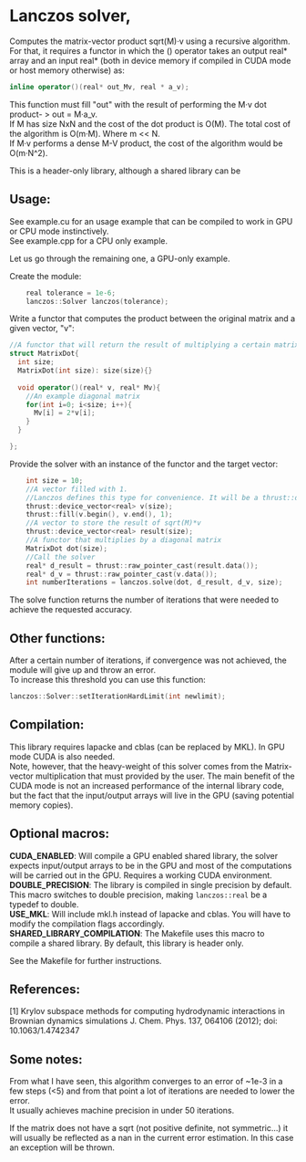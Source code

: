 # Lanczos solver,
  Computes the matrix-vector product sqrt(M)·v using a recursive algorithm.  
  For that, it requires a functor in which the () operator takes an output real* array and an input real* (both in device memory if compiled in CUDA mode or host memory otherwise) as:  
  ```c++ 
  inline operator()(real* out_Mv, real * a_v);
  ```  
  This function must fill "out" with the result of performing the M·v dot product- > out = M·a_v.  
  If M has size NxN and the cost of the dot product is O(M). The total cost of the algorithm is O(m·M). Where m << N.  
  If M·v performs a dense M-V product, the cost of the algorithm would be O(m·N^2).  

This is a header-only library, although a shared library can be 

## Usage:  

See example.cu for an usage example that can be compiled to work in GPU or CPU mode instinctively.  
See example.cpp for a CPU only example.  

Let us go through the remaining one, a GPU-only example.  

Create the module:
```c++
	real tolerance = 1e-6;
    lanczos::Solver lanczos(tolerance);
```
Write a functor that computes the product between the original matrix and a given vector, "v":
```c++
//A functor that will return the result of multiplying a certain matrix times a given vector
struct MatrixDot{
  int size;
  MatrixDot(int size): size(size){}
  
  void operator()(real* v, real* Mv){
    //An example diagonal matrix
    for(int i=0; i<size; i++){
      Mv[i] = 2*v[i];
    }
  }

};

```

Provide the solver with an instance of the functor and the target vector:  

```c++
    int size = 10;
    //A vector filled with 1.
    //Lanczos defines this type for convenience. It will be a thrust::device_vector if CUDA_ENABLED is defined and an std::vector otherwise
    thrust::device_vector<real> v(size);
    thrust::fill(v.begin(), v.end(), 1);
    //A vector to store the result of sqrt(M)*v
    thrust::device_vector<real> result(size);
    //A functor that multiplies by a diagonal matrix
    MatrixDot dot(size);
    //Call the solver
    real* d_result = thrust::raw_pointer_cast(result.data());
    real* d_v = thrust::raw_pointer_cast(v.data());
    int numberIterations = lanczos.solve(dot, d_result, d_v, size);
```
The solve function returns the number of iterations that were needed to achieve the requested accuracy.

## Other functions:  

After a certain number of iterations, if convergence was not achieved, the module will give up and throw an error.  
To increase this threshold you can use this function:  
```c++
lanczos::Solver::setIterationHardLimit(int newlimit);
```
## Compilation:  
This library requires lapacke and cblas (can be replaced by MKL). In GPU mode CUDA is also needed.  
Note, however, that the heavy-weight of this solver comes from the Matrix-vector multiplication that must provided by the user. The main benefit of the CUDA mode is not an increased performance of the internal library code, but the fact that the input/output arrays will live in the GPU (saving potential memory copies).  
## Optional macros:  

**CUDA_ENABLED**: Will compile a GPU enabled shared library, the solver expects input/output arrays to be in the GPU and most of the computations will be carried out in the GPU. Requires a working CUDA environment.  
**DOUBLE_PRECISION**: The library is compiled in single precision by default. This macro switches to double precision, making ```lanczos::real``` be a typedef to double.  
**USE_MKL**: Will include mkl.h instead of lapacke and cblas. You will have to modify the compilation flags accordingly.  
**SHARED_LIBRARY_COMPILATION**: The Makefile uses this macro to compile a shared library. By default, this library is header only.  

See the Makefile for further instructions.  

## References:  

  [1] Krylov subspace methods for computing hydrodynamic interactions in Brownian dynamics simulations  J. Chem. Phys. 137, 064106 (2012); doi: 10.1063/1.4742347  
  
## Some notes:  

  From what I have seen, this algorithm converges to an error of ~1e-3 in a few steps (<5) and from that point a lot of iterations are needed to lower the error.  
  It usually achieves machine precision in under 50 iterations.  

  If the matrix does not have a sqrt (not positive definite, not symmetric...) it will usually be reflected as a nan in the current error estimation. In this case an exception will be thrown.  
